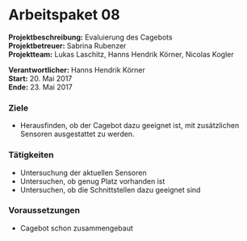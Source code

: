 # Arbeitspaket 08
**Projektbeschreibung:** Evaluierung des Cagebots  
**Projektbetreuer:** Sabrina Rubenzer  
**Projektteam:** Lukas Laschitz, Hanns Hendrik Körner, Nicolas Kogler  

**Verantwortlicher:** Hanns Hendrik Körner   
**Start:** 20. Mai 2017  
**Ende:** 23. Mai 2017

### Ziele
- Herausfinden, ob der Cagebot dazu geeignet ist, mit zusätzlichen Sensoren ausgestattet zu werden.

### Tätigkeiten
- Untersuchung der aktuellen Sensoren
- Untersuchen, ob genug Platz vorhanden ist
- Untersuchen, ob die Schnittstellen dazu geeignet sind

### Voraussetzungen
- Cagebot schon zusammengebaut
